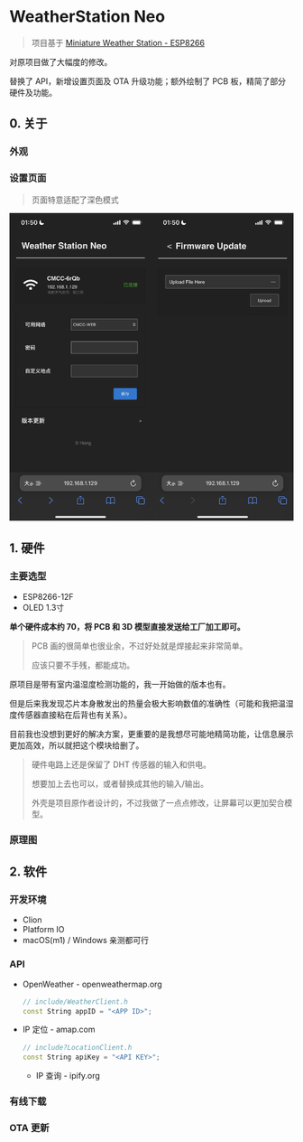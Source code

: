 # WeatherStation Neo

> 项目基于 [Miniature Weather Station - ESP8266](https://www.instructables.com/id/Minitaure-Weather-Station-ESP8266/)

对原项目做了大幅度的修改。

替换了 API，新增设置页面及 OTA 升级功能；额外绘制了 PCB 板，精简了部分硬件及功能。

## 0. 关于

### 外观

### 设置页面

> 页面特意适配了深色模式

![](https://raw.githubusercontent.com/HongDing97/imgs/main/IMG_0311.JPEG)

## 1. 硬件

### 主要选型

- ESP8266-12F
- OLED 1.3寸

**单个硬件成本约 70，将 PCB 和 3D 模型直接发送给工厂加工即可。**

> PCB 画的很简单也很业余，不过好处就是焊接起来非常简单。
>
> 应该只要不手残，都能成功。

原项目是带有室内温湿度检测功能的，我一开始做的版本也有。

但是后来我发现芯片本身散发出的热量会极大影响数值的准确性（可能和我把温湿度传感器直接粘在后背也有关系）。

目前我也没想到更好的解决方案，更重要的是我想尽可能地精简功能，让信息展示更加高效，所以就把这个模块给删了。

> 硬件电路上还是保留了 DHT 传感器的输入和供电。
>
> 想要加上去也可以，或者替换成其他的输入/输出。
>
> 外壳是项目原作者设计的，不过我做了一点点修改，让屏幕可以更加契合模型。

### 原理图

## 2. 软件

### 开发环境

- Clion
- Platform IO
- macOS(m1) / Windows 亲测都可行

### API

 - OpenWeather - openweathermap.org

   ```c++
   // include/WeatherClient.h
   const String appID = "<APP ID>";
   ```

 - IP 定位 - amap.com

   ```c++
   // include?LocationClient.h
   const String apiKey = "<API KEY>";
   ```

	- IP 查询 - ipify.org

### 有线下载

### OTA 更新

